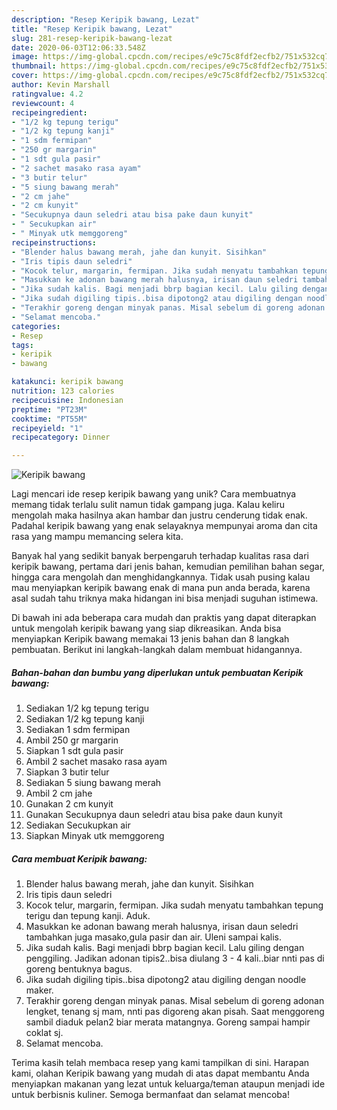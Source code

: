 ```yaml
---
description: "Resep Keripik bawang, Lezat"
title: "Resep Keripik bawang, Lezat"
slug: 281-resep-keripik-bawang-lezat
date: 2020-06-03T12:06:33.548Z
image: https://img-global.cpcdn.com/recipes/e9c75c8fdf2ecfb2/751x532cq70/keripik-bawang-foto-resep-utama.jpg
thumbnail: https://img-global.cpcdn.com/recipes/e9c75c8fdf2ecfb2/751x532cq70/keripik-bawang-foto-resep-utama.jpg
cover: https://img-global.cpcdn.com/recipes/e9c75c8fdf2ecfb2/751x532cq70/keripik-bawang-foto-resep-utama.jpg
author: Kevin Marshall
ratingvalue: 4.2
reviewcount: 4
recipeingredient:
- "1/2 kg tepung terigu"
- "1/2 kg tepung kanji"
- "1 sdm fermipan"
- "250 gr margarin"
- "1 sdt gula pasir"
- "2 sachet masako rasa ayam"
- "3 butir telur"
- "5 siung bawang merah"
- "2 cm jahe"
- "2 cm kunyit"
- "Secukupnya daun seledri atau bisa pake daun kunyit"
- " Secukupkan air"
- " Minyak utk memggoreng"
recipeinstructions:
- "Blender halus bawang merah, jahe dan kunyit. Sisihkan"
- "Iris tipis daun seledri"
- "Kocok telur, margarin, fermipan. Jika sudah menyatu tambahkan tepung terigu dan tepung kanji. Aduk."
- "Masukkan ke adonan bawang merah halusnya, irisan daun seledri tambahkan juga masako,gula pasir dan air. Uleni sampai kalis."
- "Jika sudah kalis. Bagi menjadi bbrp bagian kecil. Lalu giling dengan penggiling. Jadikan adonan tipis2..bisa diulang 3 - 4 kali..biar nnti pas di goreng bentuknya bagus."
- "Jika sudah digiling tipis..bisa dipotong2 atau digiling dengan noodle maker."
- "Terakhir goreng dengan minyak panas. Misal sebelum di goreng adonan lengket, tenang sj mam, nnti pas digoreng akan pisah. Saat menggoreng sambil diaduk pelan2 biar merata matangnya. Goreng sampai hampir coklat sj."
- "Selamat mencoba."
categories:
- Resep
tags:
- keripik
- bawang

katakunci: keripik bawang 
nutrition: 123 calories
recipecuisine: Indonesian
preptime: "PT23M"
cooktime: "PT55M"
recipeyield: "1"
recipecategory: Dinner

---
```



![Keripik bawang](https://img-global.cpcdn.com/recipes/e9c75c8fdf2ecfb2/751x532cq70/keripik-bawang-foto-resep-utama.jpg)

Lagi mencari ide resep keripik bawang yang unik? Cara membuatnya memang tidak terlalu sulit namun tidak gampang juga. Kalau keliru mengolah maka hasilnya akan hambar dan justru cenderung tidak enak. Padahal keripik bawang yang enak selayaknya mempunyai aroma dan cita rasa yang mampu memancing selera kita.

Banyak hal yang sedikit banyak berpengaruh terhadap kualitas rasa dari keripik bawang, pertama dari jenis bahan, kemudian pemilihan bahan segar, hingga cara mengolah dan menghidangkannya. Tidak usah pusing kalau mau menyiapkan keripik bawang enak di mana pun anda berada, karena asal sudah tahu triknya maka hidangan ini bisa menjadi suguhan istimewa.




Di bawah ini ada beberapa cara mudah dan praktis yang dapat diterapkan untuk mengolah keripik bawang yang siap dikreasikan. Anda bisa menyiapkan Keripik bawang memakai 13 jenis bahan dan 8 langkah pembuatan. Berikut ini langkah-langkah dalam membuat hidangannya.

<!--inarticleads1-->

##### Bahan-bahan dan bumbu yang diperlukan untuk pembuatan Keripik bawang:

1. Sediakan 1/2 kg tepung terigu
1. Sediakan 1/2 kg tepung kanji
1. Sediakan 1 sdm fermipan
1. Ambil 250 gr margarin
1. Siapkan 1 sdt gula pasir
1. Ambil 2 sachet masako rasa ayam
1. Siapkan 3 butir telur
1. Sediakan 5 siung bawang merah
1. Ambil 2 cm jahe
1. Gunakan 2 cm kunyit
1. Gunakan Secukupnya daun seledri atau bisa pake daun kunyit
1. Sediakan  Secukupkan air
1. Siapkan  Minyak utk memggoreng




<!--inarticleads2-->

##### Cara membuat Keripik bawang:

1. Blender halus bawang merah, jahe dan kunyit. Sisihkan
1. Iris tipis daun seledri
1. Kocok telur, margarin, fermipan. Jika sudah menyatu tambahkan tepung terigu dan tepung kanji. Aduk.
1. Masukkan ke adonan bawang merah halusnya, irisan daun seledri tambahkan juga masako,gula pasir dan air. Uleni sampai kalis.
1. Jika sudah kalis. Bagi menjadi bbrp bagian kecil. Lalu giling dengan penggiling. Jadikan adonan tipis2..bisa diulang 3 - 4 kali..biar nnti pas di goreng bentuknya bagus.
1. Jika sudah digiling tipis..bisa dipotong2 atau digiling dengan noodle maker.
1. Terakhir goreng dengan minyak panas. Misal sebelum di goreng adonan lengket, tenang sj mam, nnti pas digoreng akan pisah. Saat menggoreng sambil diaduk pelan2 biar merata matangnya. Goreng sampai hampir coklat sj.
1. Selamat mencoba.




Terima kasih telah membaca resep yang kami tampilkan di sini. Harapan kami, olahan Keripik bawang yang mudah di atas dapat membantu Anda menyiapkan makanan yang lezat untuk keluarga/teman ataupun menjadi ide untuk berbisnis kuliner. Semoga bermanfaat dan selamat mencoba!
